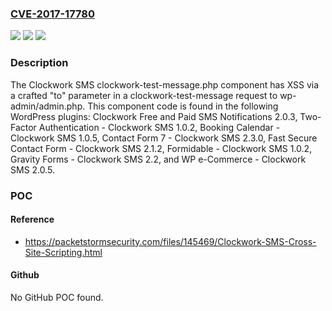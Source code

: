 ### [CVE-2017-17780](https://cve.mitre.org/cgi-bin/cvename.cgi?name=CVE-2017-17780)
![](https://img.shields.io/static/v1?label=Product&message=n%2Fa&color=blue)
![](https://img.shields.io/static/v1?label=Version&message=n%2Fa&color=blue)
![](https://img.shields.io/static/v1?label=Vulnerability&message=n%2Fa&color=brighgreen)

### Description

The Clockwork SMS clockwork-test-message.php component has XSS via a crafted "to" parameter in a clockwork-test-message request to wp-admin/admin.php. This component code is found in the following WordPress plugins: Clockwork Free and Paid SMS Notifications 2.0.3, Two-Factor Authentication - Clockwork SMS 1.0.2, Booking Calendar - Clockwork SMS 1.0.5, Contact Form 7 - Clockwork SMS 2.3.0, Fast Secure Contact Form - Clockwork SMS 2.1.2, Formidable - Clockwork SMS 1.0.2, Gravity Forms - Clockwork SMS 2.2, and WP e-Commerce - Clockwork SMS 2.0.5.

### POC

#### Reference
- https://packetstormsecurity.com/files/145469/Clockwork-SMS-Cross-Site-Scripting.html

#### Github
No GitHub POC found.

